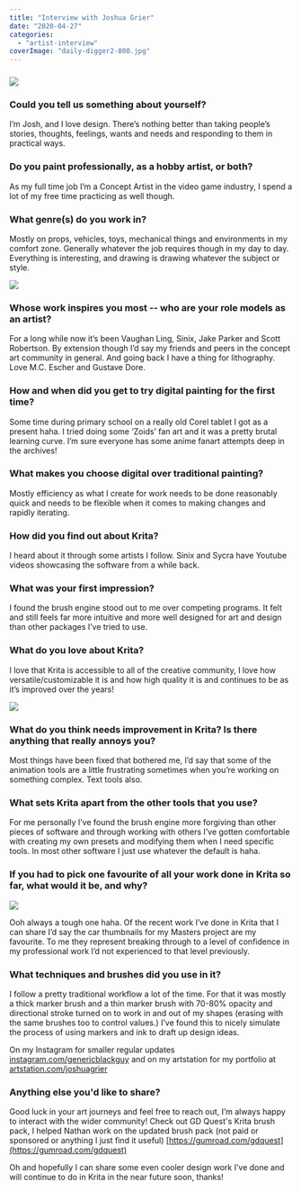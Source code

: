 ```yaml
---
title: "Interview with Joshua Grier"
date: "2020-04-27"
categories: 
  - "artist-interview"
coverImage: "daily-digger2-800.jpg"
---
```


### ![](/images/posts/2020/daily-digger2-800.jpg)

### Could you tell us something about yourself?

I’m Josh, and I love design. There’s nothing better than taking people’s stories, thoughts, feelings, wants and needs and responding to them in practical ways.

### Do you paint professionally, as a hobby artist, or both?

As my full time job I’m a Concept Artist in the video game industry, I spend a lot of my free time practicing as well though.

### What genre(s) do you work in?

Mostly on props, vehicles, toys, mechanical things and environments in my comfort zone. Generally whatever the job requires though in my day to day. Everything is interesting, and drawing is drawing whatever the subject or style.

![](/images/posts/2020/15-800.png)

### Whose work inspires you most -- who are your role models as an artist?

For a long while now it’s been Vaughan Ling, Sinix, Jake Parker and Scott Robertson. By extension though I’d say my friends and peers in the concept art community in general. And going back I have a thing for lithography. Love M.C. Escher and Gustave Dore.

### How and when did you get to try digital painting for the first time?

Some time during primary school on a really old Corel tablet I got as a present haha. I tried doing some ‘Zoids’ fan art and it was a pretty brutal learning curve. I’m sure everyone has some anime fanart attempts deep in the archives!

### What makes you choose digital over traditional painting?

Mostly efficiency as what I create for work needs to be done reasonably quick and needs to be flexible when it comes to making changes and rapidly iterating.

### How did you find out about Krita?

I heard about it through some artists I follow. Sinix and Sycra have Youtube videos showcasing the software from a while back.

### What was your first impression?

I found the brush engine stood out to me over competing programs. It felt and still feels far more intuitive and more well designed for art and design than other packages I’ve tried to use.

### What do you love about Krita?

I love that Krita is accessible to all of the creative community, I love how versatile/customizable it is and how high quality it is and continues to be as it’s improved over the years!

![](/images/posts/2020/1-800.jpeg)

### What do you think needs improvement in Krita? Is there anything that really annoys you?

Most things have been fixed that bothered me, I’d say that some of the animation tools are a little frustrating sometimes when you’re working on something complex. Text tools also.

### What sets Krita apart from the other tools that you use?

For me personally I’ve found the brush engine more forgiving than other pieces of software and through working with others I’ve gotten comfortable with creating my own presets and modifying them when I need specific tools. In most other software I just use whatever the default is haha.

### If you had to pick one favourite of all your work done in Krita so far, what would it be, and why?

![](/images/posts/2020/16-800.png)

Ooh always a tough one haha. Of the recent work I’ve done in Krita that I can share I’d say the car thumbnails for my Masters project are my favourite. To me they represent breaking through to a level of confidence in my professional work I’d not experienced to that level previously.

### What techniques and brushes did you use in it?

I follow a pretty traditional workflow a lot of the time. For that it was mostly a thick marker brush and a thin marker brush with 70-80% opacity and directional stroke turned on to work in and out of my shapes (erasing with the same brushes too to control values.) I’ve found this to nicely simulate the process of using markers and ink to draft up design ideas.

On my Instagram for smaller regular updates [instagram.com/genericblackguy](https://instagram.com/genericblackguy) and on my artstation for my portfolio at [artstation.com/joshuagrier](https://artstation.com/joshuagrier)

### Anything else you'd like to share?

Good luck in your art journeys and feel free to reach out, I’m always happy to interact with the wider community! Check out GD Quest's Krita brush pack, I helped Nathan work on the updated brush pack (not paid or sponsored or anything I just find it useful) [https://gumroad.com/gdquest](https://gumroad.com/gdquest)

Oh and hopefully I can share some even cooler design work I’ve done and will continue to do in Krita in the near future soon, thanks!
